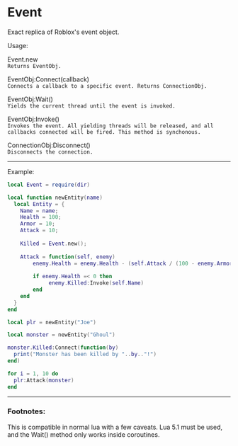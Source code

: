 # Event

Exact replica of Roblox's event object.

Usage:  

Event.new  
`Returns EventObj.`  

EventObj:Connect(callback)  
`Connects a callback to a specific event. Returns ConnectionObj.`  

EventObj:Wait()  
`Yields the current thread until the event is invoked.`  

EventObj:Invoke()  
`Invokes the event. All yielding threads will be released, and all callbacks connected will be fired. This method is synchonous.`  

ConnectionObj:Disconnect()  
`Disconnects the connection.`  

***

Example:

```lua
local Event = require(dir)

local function newEntity(name)
  local Entity = {
    Name = name;
    Health = 100;
    Armor = 10;
    Attack = 10;
   
    Killed = Event.new();
   
    Attack = function(self, enemy)
        enemy.Health = enemy.Health - (self.Attack / (100 - enemy.Armor))
    
        if enemy.Health =< 0 then
             enemy.Killed:Invoke(self.Name)
        end
    end
  }
end

local plr = newEntity("Joe")

local monster = newEntity("Ghoul")

monster.Killed:Connect(function(by)
  print("Monster has been killed by "..by.."!")
end)

for i = 1, 10 do
  plr:Attack(monster)
end
```

***

### Footnotes:

This is compatible in normal lua with a few caveats. Lua 5.1 must be used, and the Wait() method only works inside coroutines.
